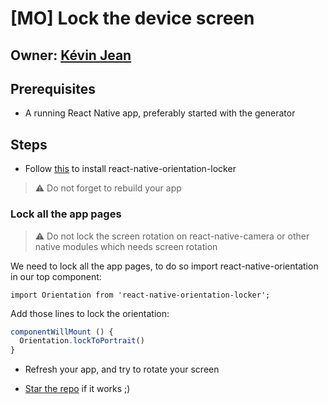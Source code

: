 # [MO] Lock the device screen

## Owner: [Kévin Jean](https://github.com/Miniplop)

## Prerequisites
- A running React Native app, preferably started with the generator

## Steps

- Follow [this](https://github.com/wonday/react-native-orientation-locker#installation) to install react-native-orientation-locker

> :warning: Do not forget to rebuild your app

### Lock all the app pages

> :warning: Do not lock the screen rotation on react-native-camera or other native modules which needs screen rotation

We need to lock all the app pages, to do so import react-native-orientation in our top component:

`import Orientation from 'react-native-orientation-locker';`

Add those lines to lock the orientation:

```js
componentWillMount () {
  Orientation.lockToPortrait()
}
```

- Refresh your app, and try to rotate your screen

- [Star the repo](https://github.com/wonday/react-native-orientation-locker) if it works ;)
